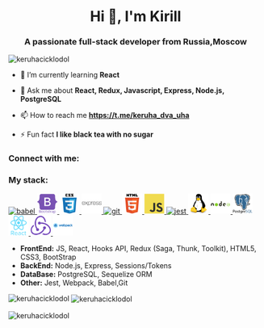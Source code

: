 <h1 align="center">Hi 👋, I'm Kirill</h1>
<h3 align="center">A passionate full-stack developer from Russia,Moscow</h3>

<p align="left"> <img src="https://komarev.com/ghpvc/?username=keruhacicklodol&label=Profile%20views&color=0e75b6&style=flat" alt="keruhacicklodol" /> </p>

- 🌱 I’m currently learning **React**

- 💬 Ask me about **React, Redux, Javascript, Express, Node.js, PostgreSQL**

- 📫 How to reach me **https://t.me/keruha_dva_uha**

- ⚡ Fun fact **I like black tea with no sugar**

<h3 align="left">Connect with me:</h3>
<p align="left">
</p>

<h3 align="left" >My stack:</h3>

<p align="left"> <a href="https://babeljs.io/" target="_blank" rel="noreferrer"> <img src="https://www.vectorlogo.zone/logos/babeljs/babeljs-icon.svg" alt="babel" width="40" height="40"/> </a> <a href="https://getbootstrap.com" target="_blank" rel="noreferrer"> <img src="https://raw.githubusercontent.com/devicons/devicon/master/icons/bootstrap/bootstrap-plain-wordmark.svg" alt="bootstrap" width="40" height="40"/> </a> <a href="https://www.w3schools.com/css/" target="_blank" rel="noreferrer"> <img src="https://raw.githubusercontent.com/devicons/devicon/master/icons/css3/css3-original-wordmark.svg" alt="css3" width="40" height="40"/> </a> <a href="https://expressjs.com" target="_blank" rel="noreferrer"> <img src="https://raw.githubusercontent.com/devicons/devicon/master/icons/express/express-original-wordmark.svg" alt="express" width="40" height="40"/> </a> <a href="https://git-scm.com/" target="_blank" rel="noreferrer"> <img src="https://www.vectorlogo.zone/logos/git-scm/git-scm-icon.svg" alt="git" width="40" height="40"/> </a> <a href="https://www.w3.org/html/" target="_blank" rel="noreferrer"> <img src="https://raw.githubusercontent.com/devicons/devicon/master/icons/html5/html5-original-wordmark.svg" alt="html5" width="40" height="40"/> </a> <a href="https://developer.mozilla.org/en-US/docs/Web/JavaScript" target="_blank" rel="noreferrer"> <img src="https://raw.githubusercontent.com/devicons/devicon/master/icons/javascript/javascript-original.svg" alt="javascript" width="40" height="40"/> </a> <a href="https://jestjs.io" target="_blank" rel="noreferrer"> <img src="https://www.vectorlogo.zone/logos/jestjsio/jestjsio-icon.svg" alt="jest" width="40" height="40"/> </a> <a href="https://www.linux.org/" target="_blank" rel="noreferrer"> <img src="https://raw.githubusercontent.com/devicons/devicon/master/icons/linux/linux-original.svg" alt="linux" width="40" height="40"/> </a> <a href="https://nodejs.org" target="_blank" rel="noreferrer"> <img src="https://raw.githubusercontent.com/devicons/devicon/master/icons/nodejs/nodejs-original-wordmark.svg" alt="nodejs" width="40" height="40"/> </a> <a href="https://www.postgresql.org" target="_blank" rel="noreferrer"> <img src="https://raw.githubusercontent.com/devicons/devicon/master/icons/postgresql/postgresql-original-wordmark.svg" alt="postgresql" width="40" height="40"/> </a> <a href="https://reactjs.org/" target="_blank" rel="noreferrer"> <img src="https://raw.githubusercontent.com/devicons/devicon/master/icons/react/react-original-wordmark.svg" alt="react" width="40" height="40"/> </a> <a href="https://redux.js.org" target="_blank" rel="noreferrer"> <img src="https://raw.githubusercontent.com/devicons/devicon/master/icons/redux/redux-original.svg" alt="redux" width="40" height="40"/> </a> <a href="https://webpack.js.org" target="_blank" rel="noreferrer"> <img src="https://raw.githubusercontent.com/devicons/devicon/d00d0969292a6569d45b06d3f350f463a0107b0d/icons/webpack/webpack-original-wordmark.svg" alt="webpack" width="40" height="40"/> </a> </p>
<ul>
<li><b>FrontEnd:</b> JS, React, Hooks API, Redux (Saga, Thunk, Toolkit), HTML5, CSS3, BootStrap</li>
<li><b>BackEnd:</b>  Node.js, Express, Sessions/Tokens </li>
<li><b>DataBase:</b>  PostgreSQL, Sequelize ORM</li>
<li><b>Other:</b> Jest, Webpack, Babel,Git</li>
</ul>
<p><img align="left" src="https://github-readme-stats.vercel.app/api/top-langs?username=keruhacicklodol&show_icons=true&locale=en&layout=compact" alt="keruhacicklodol" /></p>

<p>&nbsp;<img align="center" src="https://github-readme-stats.vercel.app/api?username=keruhacicklodol&show_icons=true&locale=en" alt="keruhacicklodol" /></p>

<p><img align="center" src="https://github-readme-streak-stats.herokuapp.com/?user=keruhacicklodol&" alt="keruhacicklodol" /></p>
